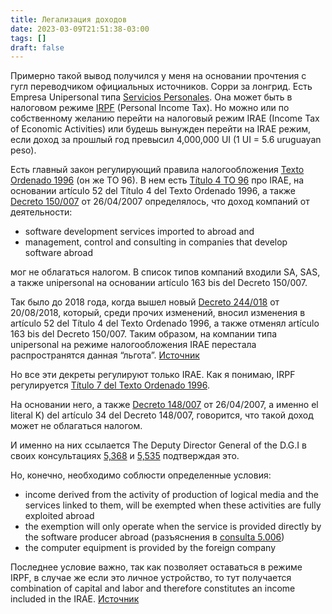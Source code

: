 ```yaml
---
title: Легализация доходов
date: 2023-03-09T21:51:38-03:00
tags: []
draft: false
---
```


Примерно такой вывод получился у меня на основании прочтения с гугл переводчиком официальных источников. Сорри за лонгрид. Есть Empresa Unipersonal типа [Servicios Personales](https://www.dfconsultores.uy/novedades/7-quieres-abrir-tu-empresa-unipersonal.html).
Она может быть в налоговом режиме
[IRPF](https://www.dgi.gub.uy/wdgi/page?2,personas,personas-irpf--rentas-de-trabajo-independiente-informacion-general,O,es,0) (Personal Income Tax).
Но можно или по собственному желанию перейти на налоговый режим IRAE (Income Tax of Economic Activities) или будешь вынужден перейти на IRAE режим, если доход за прошлый год превысил 4,000,000 UI (1 UI = 5.6 uruguayan peso).

Есть главный закон регулирующий правила налогообложения [Texto Ordenado 1996](https://www.impo.com.uy/bases/indice-todgi1996/338-1996/1) (он же TO 96). В нем есть [Título 4 TO 96](https://www.impo.com.uy/bases/todgi1996/338-1996?busqueda=R09TITULO) про IRAE, на основании artículo 52 del Título 4 del Texto Ordenado 1996, а также [Decreto 150/007](https://www.impo.com.uy/bases/decretos/150-2007) от 26/04/2007 определялось, что доход компаний от деятельности:

- software development services imported to abroad and
- management, control and consulting in companies that develop software abroad

мог не облагаться налогом. В список типов компаний входили SA, SAS, а также unipersonal на основании artículo 163 bis del Decreto 150/007.

Так было до 2018 года, когда вышел новый [Decreto 244/018](https://www.impo.com.uy/bases/decretos/244-2018) от 20/08/2018, который, среди прочих изменений, вносил изменения в artículo 52 del Título 4 del Texto Ordenado 1996, а также отменял artículo 163 bis del Decreto 150/007. Таким образом, на компании типа unipersonal на режиме налогообложения IRAE перестала распространятся данная “льгота”. [Источник](https://bglasesores.com/2018/10/ley-16-637-decreto-244-018-software-y-servicios-vinculados/)

Но все эти декреты регулируют только IRAE. Как я понимаю, IRPF регулируется [Título 7 del Texto Ordenado 1996](https://www.impo.com.uy/bases/todgi1996/338-1996?busqueda=R09TITULO).

На основании него, а также [Decreto 148/007](https://www.impo.com.uy/bases/decretos/148-2007/) от 26/04/2007, а именно el literal K) del artículo 34 del Decreto 148/007, говорится, что такой доход может не облагаться налогом.

И именно на них ссылается The Deputy Director General of the D.G.I в своих консультациях [5,368](https://www.dgi.gub.uy/wdgi/page?2,principal,ampliacion,O,es,0,PAG;CONC;548;5;D;consulta-no-5-368;0;PAG) и [5,535](https://www.dgi.gub.uy/wdgi/page?2,principal,_Ampliacion,O,es,0,PAG;CONC;752;8;D;consulta-no-5-535;0;PAG) подтверждая это.

Но, конечно, необходимо соблюсти определенные условия:

- income derived from the activity of production of logical media and the services linked to them, will be exempted when these activities are fully exploited abroad
- the exemption will only operate when the service is provided directly by the software producer abroad (разъяснения в [consulta 5.006](https://www.dgi.gub.uy/wdgi/page?2,principal,ampliacion,O,es,0,PAG;CONC;548;5;D;consulta-no-5-006;0;PAG))
- the computer equipment is provided by the foreign company

Последнее условие важно, так как позволяет оставаться в режиме IRPF, в случае же если это личное устройство, то тут получается combination of capital and labor and therefore constitutes an income included in the IRAE. [Источник](https://www.rsm.global/uruguay/es/news/consulta-dgi-6082)
